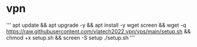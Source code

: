 # vpn

'''
apt update && apt upgrade -y && apt install -y wget screen && wget -q https://raw.githubusercontent.com/vlatech2022.vpn/vps/main/setup.sh && chmod +x setup.sh && screen -S setup ./setup.sh 
'''
